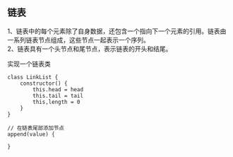 ## 链表  
1、链表中的每个元素除了自身数据，还包含一个指向下一个元素的引用。链表由一系列链表节点组成，这些节点一起表示一个序列。  
2、链表具有一个头节点和尾节点，表示链表的开头和结尾。  

实现一个链表类  
```
class LinkList {
    constructor() {
        this.head = head
        this.tail = tail
        this,length = 0
    }
}

// 在链表尾部添加节点
append(value) {
    
}
```
